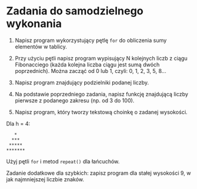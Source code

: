 # Zadania do samodzielnego wykonania

1. Napisz program wykorzystujący pętlę `for` do obliczenia sumy elementów w tablicy.

2. Przy użyciu pętli napisz program wypisujący N kolejnych liczb z ciągu Fibonacciego (każda kolejna
   liczba ciągu jest sumą dwóch poprzednich). Można zacząć od 0 lub 1, czyli: 0, 1, 2, 3, 5, 8...

3. Napisz program znajdujący podzielniki podanej liczby.

4. Na podstawie poprzedniego zadania, napisz funkcję znajdującą liczby pierwsze z podanego zakresu
   (np. od 3 do 100).

5. Napisz program, który tworzy tekstową choinkę o zadanej wysokości.

Dla h = 4:

```text
   *
  ***
 *****
*******
```

Użyj pętli `for` i metod `repeat()` dla łańcuchów.

Zadanie dodatkowe dla szybkich: zapisz program dla stałej wysokości 9, w jak najmniejszej liczbie
znaków.

